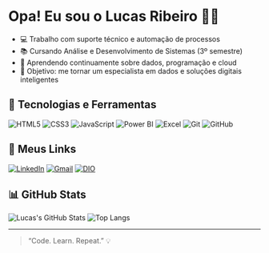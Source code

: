 # Opa! Eu sou o Lucas Ribeiro 👨‍💻

- 💻 Trabalho com suporte técnico e automação de processos  
- 📚 Cursando Análise e Desenvolvimento de Sistemas (3º semestre)  
- 🔎 Aprendendo continuamente sobre dados, programação e cloud  
- 🎯 Objetivo: me tornar um especialista em dados e soluções digitais inteligentes

## 🧠 Tecnologias e Ferramentas

![HTML5](https://img.shields.io/badge/HTML5-E34F26?style=for-the-badge&logo=html5&logoColor=white)
![CSS3](https://img.shields.io/badge/CSS3-1572B6?style=for-the-badge&logo=css3&logoColor=white)
![JavaScript](https://img.shields.io/badge/JavaScript-F7DF1E?style=for-the-badge&logo=javascript&logoColor=black)
![Power BI](https://img.shields.io/badge/PowerBI-F2C811?style=for-the-badge&logo=powerbi&logoColor=black)
![Excel](https://img.shields.io/badge/Excel-217346?style=for-the-badge&logo=microsoft-excel&logoColor=white)
![Git](https://img.shields.io/badge/Git-F05032?style=for-the-badge&logo=git&logoColor=white)
![GitHub](https://img.shields.io/badge/GitHub-100000?style=for-the-badge&logo=github&logoColor=white)

## 🔗 Meus Links

[![LinkedIn](https://img.shields.io/badge/LinkedIn-0077B5?style=for-the-badge&logo=linkedin&logoColor=white)](https://linkedin.com/in/lucas-ribeiro-461950203)
[![Gmail](https://img.shields.io/badge/Gmail-D14836?style=for-the-badge&logo=gmail&logoColor=white)](mailto:lucas.riceirao11@gmail.com)
[![DIO](https://img.shields.io/badge/DIO.me-6A1B9A?style=for-the-badge&logo=data:image/svg+xml;base64,&logoColor=white)](https://www.dio.me/users/lucas_riceirao11)

## 📊 GitHub Stats

![Lucas's GitHub Stats](https://github-readme-stats.vercel.app/api?username=ri-beiro&show_icons=true&theme=tokyonight)
![Top Langs](https://github-readme-stats.vercel.app/api/top-langs/?username=ri-beiro&layout=compact&theme=tokyonight)

---

> “Code. Learn. Repeat.” 💡  
